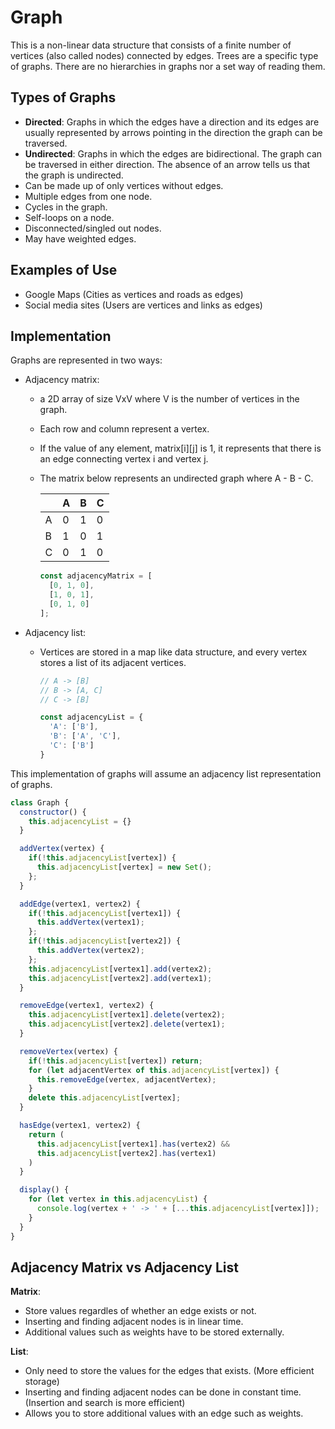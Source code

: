 # Graph
This is a non-linear data structure that consists of a finite number of vertices (also called nodes) connected by edges. Trees are a specific type of graphs.
There are no hierarchies in graphs nor a set way of reading them.

## Types of Graphs
- **Directed**: Graphs in which the edges have a direction and its edges are usually represented by arrows pointing in the direction the graph can be traversed.
- **Undirected**: Graphs in which the edges are bidirectional. The graph can be traversed in either direction. The absence of an arrow tells us that the graph is undirected.
- Can be made up of only vertices without edges.
- Multiple edges from one node.
- Cycles in the graph.
- Self-loops on a node.
- Disconnected/singled out nodes.
- May have weighted edges.

## Examples of Use
- Google Maps (Cities as vertices and roads as edges)
- Social media sites (Users are vertices and links as edges)

## Implementation
Graphs are represented in two ways:
- Adjacency matrix:
  - a 2D array of size VxV where V is the number of vertices in the graph.
  - Each row and column represent a vertex.
  - If the value of any element, matrix[i][j] is 1, it represents that there is an edge connecting vertex i and vertex j.
  - The matrix below represents an undirected graph where A - B - C.

      |   | A | B | C |
      | - | - | - | - |
      | A | 0 | 1 | 0 |
      | B | 1 | 0 | 1 |
      | C | 0 | 1 | 0 |

      ```js
      const adjacencyMatrix = [
        [0, 1, 0],
        [1, 0, 1],
        [0, 1, 0]
      ];
      ```

- Adjacency list:
  - Vertices are stored in a map like data structure, and every vertex stores a list of its adjacent vertices.
    ```js
    // A -> [B]
    // B -> [A, C]
    // C -> [B]

    const adjacencyList = {
      'A': ['B'],
      'B': ['A', 'C'],
      'C': ['B']
    }
    ```

This implementation of graphs will assume an adjacency list representation of graphs.
```js
class Graph {
  constructor() {
    this.adjacencyList = {}  
  }

  addVertex(vertex) {
    if(!this.adjacencyList[vertex]) {
      this.adjacencyList[vertex] = new Set();
    };
  }

  addEdge(vertex1, vertex2) {
    if(!this.adjacencyList[vertex1]) {
      this.addVertex(vertex1);
    };
    if(!this.adjacencyList[vertex2]) {
      this.addVertex(vertex2);
    };
    this.adjacencyList[vertex1].add(vertex2);
    this.adjacencyList[vertex2].add(vertex1);
  }

  removeEdge(vertex1, vertex2) {
    this.adjacencyList[vertex1].delete(vertex2);
    this.adjacencyList[vertex2].delete(vertex1);
  }

  removeVertex(vertex) {
    if(!this.adjacencyList[vertex]) return;
    for (let adjacentVertex of this.adjacencyList[vertex]) {
      this.removeEdge(vertex, adjacentVertex);
    }
    delete this.adjacencyList[vertex];
  }

  hasEdge(vertex1, vertex2) {
    return (
      this.adjacencyList[vertex1].has(vertex2) &&
      this.adjacencyList[vertex2].has(vertex1)
    )
  }

  display() {
    for (let vertex in this.adjacencyList) {
      console.log(vertex + ' -> ' + [...this.adjacencyList[vertex]]);
    }
  }
}
```

## Adjacency Matrix vs Adjacency List
**Matrix**:
  - Store values regardles of whether an edge exists or not.
  - Inserting and finding adjacent nodes is in linear time.
  - Additional values such as weights have to be stored externally.

**List**:
  - Only need to store the values for the edges that exists. (More efficient storage)
  - Inserting and finding adjacent nodes can be done in constant time. (Insertion and search is more efficient)
  - Allows you to store additional values with an edge such as weights.